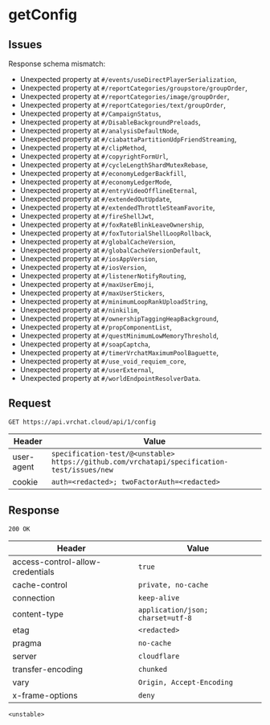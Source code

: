 # getConfig

## Issues
Response schema mismatch:
* Unexpected property at ``#/events/useDirectPlayerSerialization``,
* Unexpected property at ``#/reportCategories/groupstore/groupOrder``,
* Unexpected property at ``#/reportCategories/image/groupOrder``,
* Unexpected property at ``#/reportCategories/text/groupOrder``,
* Unexpected property at ``#/CampaignStatus``,
* Unexpected property at ``#/DisableBackgroundPreloads``,
* Unexpected property at ``#/analysisDefaultNode``,
* Unexpected property at ``#/ciabattaPartitionUdpFriendStreaming``,
* Unexpected property at ``#/clipMethod``,
* Unexpected property at ``#/copyrightFormUrl``,
* Unexpected property at ``#/cycleLengthShardMutexRebase``,
* Unexpected property at ``#/economyLedgerBackfill``,
* Unexpected property at ``#/economyLedgerMode``,
* Unexpected property at ``#/entryVideoOfflineEternal``,
* Unexpected property at ``#/extendedOutUpdate``,
* Unexpected property at ``#/extendedThrottleSteamFavorite``,
* Unexpected property at ``#/fireShellJwt``,
* Unexpected property at ``#/foxRateBlinkLeaveOwnership``,
* Unexpected property at ``#/foxTutorialShellLoopRollback``,
* Unexpected property at ``#/globalCacheVersion``,
* Unexpected property at ``#/globalCacheVersionDefault``,
* Unexpected property at ``#/iosAppVersion``,
* Unexpected property at ``#/iosVersion``,
* Unexpected property at ``#/listenerNotifyRouting``,
* Unexpected property at ``#/maxUserEmoji``,
* Unexpected property at ``#/maxUserStickers``,
* Unexpected property at ``#/minimumLoopRankUploadString``,
* Unexpected property at ``#/ninkilim``,
* Unexpected property at ``#/ownershipTaggingHeapBackground``,
* Unexpected property at ``#/propComponentList``,
* Unexpected property at ``#/questMinimumLowMemoryThreshold``,
* Unexpected property at ``#/soapCaptcha``,
* Unexpected property at ``#/timerVrchatMaximumPoolBaguette``,
* Unexpected property at ``#/use_void_requiem_core``,
* Unexpected property at ``#/userExternal``,
* Unexpected property at ``#/worldEndpointResolverData``.
## Request
`GET https://api.vrchat.cloud/api/1/config`

| Header | Value |
| ------ | ----- |
| user-agent | `specification-test/@<unstable> https://github.com/vrchatapi/specification-test/issues/new` |
| cookie | `auth=<redacted>; twoFactorAuth=<redacted>` |


## Response
`200 OK`

| Header | Value |
| ------ | ----- |
| access-control-allow-credentials | `true` |
| cache-control | `private, no-cache` |
| connection | `keep-alive` |
| content-type | `application/json; charset=utf-8` |
| etag | `<redacted>` |
| pragma | `no-cache` |
| server | `cloudflare` |
| transfer-encoding | `chunked` |
| vary | `Origin, Accept-Encoding` |
| x-frame-options | `deny` |

```jsonc
<unstable>
```
